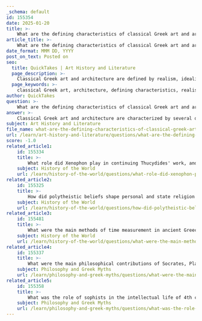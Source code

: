 ```yaml
---
_schema: default
id: 155354
date: 2025-01-20
title: >-
    What are the defining characteristics of classical Greek art and architecture, and how did they influence neoclassical architecture?
article_title: >-
    What are the defining characteristics of classical Greek art and architecture, and how did they influence neoclassical architecture?
date_format: MMM DD, YYYY
post_on_text: Posted on
seo:
  title: QuickTakes | Art History and Literature
  page_description: >-
    Classical Greek art and architecture are defined by realism, idealization, the Golden Ratio, and symmetry, significantly influencing the Neoclassical movement, which revived ancient Greek principles in modern architecture.
  page_keywords: >-
    classical Greek art, architecture, defining characteristics, realism, idealization, Golden Ratio, architectural innovations, symmetry, Neoclassical influence, Greek orders, cultural symbolism, global influence
author: QuickTakes
question: >-
    What are the defining characteristics of classical Greek art and architecture, and how did they influence neoclassical architecture?
answer: >-
    Classical Greek art and architecture are characterized by several defining features that reflect the cultural values and aesthetic principles of ancient Greece. These characteristics not only shaped the artistic landscape of their time but also laid the groundwork for future architectural movements, particularly the Neoclassical revival.\n\n### Defining Characteristics of Classical Greek Art\n\n1. **Realism and Idealization**: Classical Greek art sought to achieve a balance between realism and idealized beauty. Sculptures often depicted the human form in a way that emphasized physical perfection, harmony, and proportion. This is evident in works such as the statues of athletes and deities, which embody the Greek ideals of beauty and strength.\n\n2. **Use of the Golden Ratio**: The Golden Ratio, a mathematical ratio believed to represent beauty and harmony, was integral to the design of both sculptures and architecture. Artists and architects employed this principle to create aesthetically pleasing proportions, enhancing the visual appeal of their works.\n\n3. **Architectural Innovations**: Classical Greek architecture is renowned for its temples, such as the Parthenon, which exemplify the use of columns in various orders (Doric, Ionic, and Corinthian) and entablatures. These structures were meticulously designed, often featuring elaborate decorative elements that showcased the skill of the artisans.\n\n4. **Focus on Symmetry and Balance**: Classical art emphasized symmetry and balance, both in sculpture and architecture. This focus contributed to a sense of order and harmony, which was central to the aesthetic values of the time.\n\n### Influence on Neoclassical Architecture\n\nThe principles of Classical Greek art and architecture had a profound influence on the Neoclassical movement that emerged in the 18th and 19th centuries. Key aspects of this influence include:\n\n1. **Revival of Classical Forms**: Neoclassical architecture sought to revive the grandeur of ancient Greek and Roman designs. This revival is characterized by the use of grandiose columns, symmetrical shapes, and elaborate decorations, mirroring the architectural styles of Classical Greece.\n\n2. **Incorporation of Greek Orders**: The three classical orders (Doric, Ionic, and Corinthian) were prominently featured in Neoclassical buildings. These elements were adapted to create structures that conveyed a sense of dignity and permanence, reminiscent of ancient temples.\n\n3. **Cultural Symbolism**: Neoclassical architecture often served as a symbol of democratic ideals and civic virtue, drawing inspiration from the political and philosophical foundations of ancient Greece. Buildings such as the Library of Congress in Washington, D.C., exemplify this blend of classical aesthetics with modern functionality.\n\n4. **Global Influence**: The principles of Greek architecture have resonated worldwide, influencing various architectural traditions and styles. The Neoclassical revival not only shaped European and American architecture but also left a lasting legacy on global design practices.\n\nIn summary, Classical Greek art and architecture are defined by their pursuit of realism, idealized beauty, and architectural innovation. These characteristics have significantly influenced the Neoclassical movement, which sought to revive and reinterpret the grandeur of ancient Greek principles in a modern context.
subject: Art History and Literature
file_name: what-are-the-defining-characteristics-of-classical-greek-art-and-architecture-and-how-did-they-influence-neoclassical-architecture.md
url: /learn/art-history-and-literature/questions/what-are-the-defining-characteristics-of-classical-greek-art-and-architecture-and-how-did-they-influence-neoclassical-architecture
score: -1.0
related_article1:
    id: 155334
    title: >-
        What role did Xenophon play in continuing Thucydides' work, and what was his significance as a source for 4th century BC history?
    subject: History of the World
    url: /learn/history-of-the-world/questions/what-role-did-xenophon-play-in-continuing-thucydides-work-and-what-was-his-significance-as-a-source-for-4th-century-bc-history
related_article2:
    id: 155325
    title: >-
        How did polytheistic beliefs shape personal and state religion in ancient Greece?
    subject: History of the World
    url: /learn/history-of-the-world/questions/how-did-polytheistic-beliefs-shape-personal-and-state-religion-in-ancient-greece
related_article3:
    id: 155481
    title: >-
        What were the main methods of time measurement in ancient Greece, and how did the Olympiad system function?
    subject: History of the World
    url: /learn/history-of-the-world/questions/what-were-the-main-methods-of-time-measurement-in-ancient-greece-and-how-did-the-olympiad-system-function
related_article4:
    id: 155337
    title: >-
        What were the main philosophical contributions of Socrates, Plato, and Aristotle to Western civilization?
    subject: Philosophy and Greek Myths
    url: /learn/philosophy-and-greek-myths/questions/what-were-the-main-philosophical-contributions-of-socrates-plato-and-aristotle-to-western-civilization
related_article5:
    id: 155358
    title: >-
        What was the role of sophists in the intellectual life of 4th century BC Greece, and how did philosophical schools influence Greek society?
    subject: Philosophy and Greek Myths
    url: /learn/philosophy-and-greek-myths/questions/what-was-the-role-of-sophists-in-the-intellectual-life-of-4th-century-bc-greece-and-how-did-philosophical-schools-influence-greek-society
---
```


&nbsp;